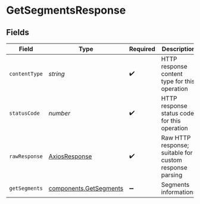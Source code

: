 # GetSegmentsResponse


## Fields

| Field                                                            | Type                                                             | Required                                                         | Description                                                      |
| ---------------------------------------------------------------- | ---------------------------------------------------------------- | ---------------------------------------------------------------- | ---------------------------------------------------------------- |
| `contentType`                                                    | *string*                                                         | :heavy_check_mark:                                               | HTTP response content type for this operation                    |
| `statusCode`                                                     | *number*                                                         | :heavy_check_mark:                                               | HTTP response status code for this operation                     |
| `rawResponse`                                                    | [AxiosResponse](https://axios-http.com/docs/res_schema)          | :heavy_check_mark:                                               | Raw HTTP response; suitable for custom response parsing          |
| `getSegments`                                                    | [components.GetSegments](../../models/components/getsegments.md) | :heavy_minus_sign:                                               | Segments informations                                            |